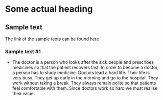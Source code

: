 # Some actual heading

## Sample text
The link of the sample texts can be found [here](https://www.preservearticles.com/paragraphs/12-short-paragraphs-in-english-language-for-school-kids-free-to-read/8534)

### Sample text #1
- The doctor is a person who looks after the sick people and prescribes medicines so that the patient recovers fast. In order to become a doctor, a person has to study medicine. Doctors lead a hard life. Their life is very busy. They get up early in the morning and go to the hospital. They work without taking a break. They always remain polite so that patients feel comfortable with them. Since doctors work so hard we must realise their value.

